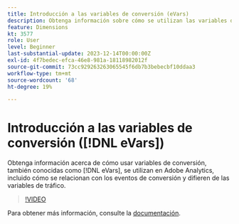```yaml
---
title: Introducción a las variables de conversión (eVars)
description: Obtenga información sobre cómo se utilizan las variables de conversión, también conocidas como eVars, en Adobe Analytics, incluida su relación con los eventos de conversión y sus diferencias con las variables de tráfico.
feature: Dimensions
kt: 3577
role: User
level: Beginner
last-substantial-update: 2023-12-14T00:00:00Z
exl-id: 4f7bedec-efca-46e8-981a-18118982012f
source-git-commit: 73cc929263263065545f6db7b3bebecbf10ddaa3
workflow-type: tm+mt
source-wordcount: '68'
ht-degree: 19%

---
```


# Introducción a las variables de conversión ([!DNL eVars])

Obtenga información acerca de cómo usar variables de conversión, también conocidas como [!DNL eVars], se utilizan en Adobe Analytics, incluido cómo se relacionan con los eventos de conversión y difieren de las variables de tráfico.

>[!VIDEO](https://video.tv.adobe.com/v/28759/?quality=12&learn=on)

Para obtener más información, consulte la [documentación](https://experienceleague.adobe.com/docs/analytics/components/dimensions/evar.html?lang=es).
